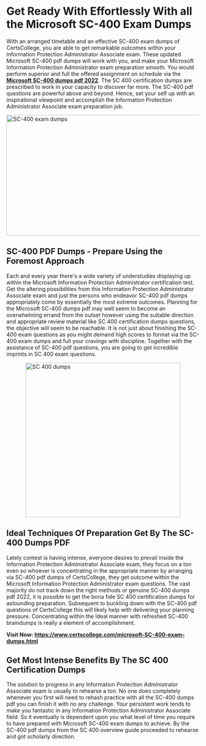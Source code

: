 <h1><strong>Get Ready With Effortlessly With all the Microsoft SC-400 Exam Dumps&nbsp;</strong></h1>
<p><span style="font-weight: 400;">With an arranged timetable and an effective  SC-400 exam dumps of CertsCollege, you are able to get remarkable outcomes within your Information Protection Administrator Associate exam. These updated Microsoft SC-400 pdf dumps will work with you, and make your Microsoft Information Protection Administrator exam preparation smooth. You would perform superior and full the offered assignment on schedule via the <strong><a href="https://www.certscollege.com/microsoft-SC-400-exam-dumps.html">Microsoft SC-400 dumps pdf 2022</a></strong>. The SC 400 certification dumps are prescribed to work in your capacity to discover far more. The  SC-400 pdf questions are powerful above and beyond. Hence, set your self up with an inspirational viewpoint and accomplish the Information Protection Administrator Associate exam preparation job.&nbsp;</span></p>
<p><span style="font-weight: 400;"><img style="display: block; margin-left: auto; margin-right: auto;" src="https://i.ibb.co/CPDK3ps/Yellow-and-Blue-Initiative-Blog-Banner.png" alt="SC-400 exam dumps" width="559" height="315" /></span></p>
<h2><strong>SC-400 PDF Dumps - Prepare Using the Foremost Approach</strong></h2>
<p><span style="font-weight: 400;">Each and every year there's a wide variety of understudies displaying up within the Microsoft Information Protection Administrator certification test. Get the altering possibilities from this Information Protection Administrator Associate exam and just the persons who endeavor SC-400 pdf dumps appropriately come by essentially the most extreme outcomes. Planning for the Microsoft SC-400 dumps pdf may well seem to become an overwhelming errand from the outset however using the suitable direction and appropriate review material like SC 400 certification dumps questions, the objective will seem to be reachable. It is not just about finishing the SC-400 exam questions as you might demand high scores to format via the SC-400 exam dumps and full your cravings with discipline. Together with the assistance of SC-400 pdf questions, you are going to get incredible imprints in SC 400 exam questions.</span></p>
<p><span style="font-weight: 400;"><a href="https://tinyurl.com/8v6ncrf4"><img style="display: block; margin-left: auto; margin-right: auto;" src="https://i.ibb.co/9tMrhdY/Teacher-Appreciation-Invitation.png" alt="SC 400 dumps " width="404" height="404" /></a></span></p>
<h2><strong>Ideal Techniques Of Preparation Get By The SC-400 Dumps PDF</strong></h2>
<p><span style="font-weight: 400;">Lately contest is having intense, everyone desires to prevail inside the Information Protection Administrator Associate exam, they focus on a ton even so whoever is concentrating in the appropriate manner by arranging via SC-400 pdf dumps of CertsCollege, they get outcome within the Microsoft Information Protection Administrator exam questions. The vast majority do not track down the right methods or genuine SC-400 dumps pdf 2022, it is possible to get the bona fide SC 400 certification dumps for astounding preparation. Subsequent to buckling down with the  SC-400 pdf questions of CertsCollege this will likely help with delivering your planning pressure. Concentrating within the Ideal manner with refreshed SC-400 braindumps is really a element of accomplishment.</span></p>
<p><span style="font-weight: 400;"><strong>Visit Now: <a href="https://www.certscollege.com/microsoft-SC-400-exam-dumps.html">https://www.certscollege.com/microsoft-SC-400-exam-dumps.html</a></strong></span></p>
<h2><strong>Get Most Intense Benefits By The SC 400 Certification Dumps</strong></h2>
<p><span style="font-weight: 400;">The solution to progress in any Information Protection Administrator Associate exam is usually to rehearse a ton. No one does completely whenever you first will need to rehash practice with all the SC-400 dumps pdf you can finish it with no any challenge. Your persistent work tends to make you fantastic in any Information Protection Administrator Associate field. So it eventually is dependent upon you what level of time you require to have prepared with Microsoft SC-400 exam dumps to achieve. By the SC-400 pdf dumps from the SC 400 overview guide proceeded to rehearse and got scholarly direction.</span></p>
